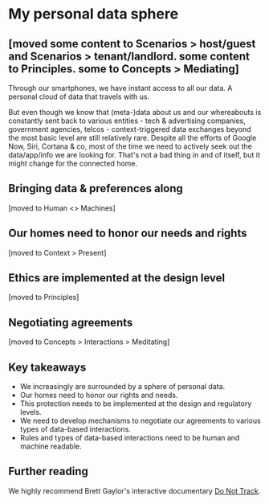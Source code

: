 # My personal data sphere

## [moved some content to Scenarios > host/guest and Scenarios > tenant/landlord. some content to Principles. some to Concepts > Mediating]

Through our smartphones, we have instant access to all our data. A personal cloud of data that travels with us. 

But even though we know that (meta-)data about us and our whereabouts is constantly sent back to various entities - tech & advertising companies, government agencies, telcos - context-triggered data exchanges beyond the most basic level are still relatively rare. Despite all the efforts of Google Now, Siri, Cortana & co, most of the time we need to actively seek out the data/app/info we are looking for. That's not a bad thing in and of itself, but it might change for the connected home.

## Bringing data & preferences along

[moved to Human <> Machines]

## Our homes need to honor our needs and rights

[moved to Context > Present]

## Ethics are implemented at the design level

[moved to Principles]

## Negotiating agreements

[moved to Concepts > Interactions > Meditating]

## Key takeaways

- We increasingly are surrounded by a sphere of personal data.
- Our homes need to honor our rights and needs.
- This protection needs to be implemented at the design and regulatory levels.
- We need to develop mechanisms to negotiate our agreements to various types of data-based interactions.
- Rules and types of data-based interactions need to be human and machine readable.

## Further reading

We highly recommend Brett Gaylor's interactive documentary [Do Not Track](https://donottrack-doc.com/en/).


